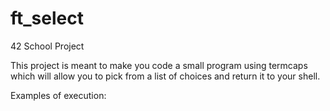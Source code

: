 # ft_select
42 School Project 


This project is meant to make you code a small program using termcaps which will allow you to pick from a list of choices and return it to your shell.

Examples of execution:

